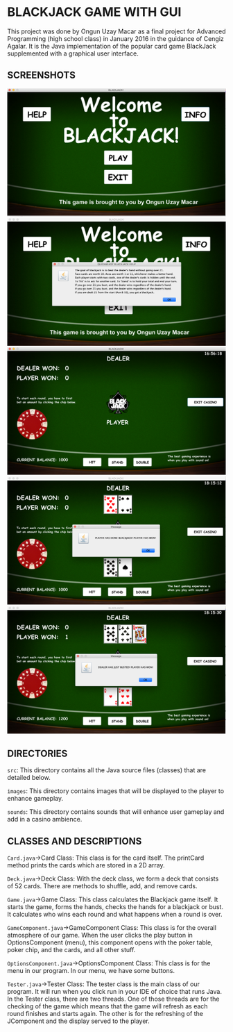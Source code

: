 # BLACKJACK GAME WITH GUI

This project was done by Ongun Uzay Macar as a final project for Advanced Programming (high school class) 
in January 2016 in the guidance of Cengiz Agalar. It is the Java implementation of the popular card game 
BlackJack supplemented with a graphical user interface.

## SCREENSHOTS
![Screenshot](screenshots/mainpage.png)
![Screenshot](screenshots/gamedescription.png)
![Screenshot](screenshots/uninitializedgame.png)
![Screenshot](screenshots/gameexample1.png)
![Screenshot](screenshots/gameexample2.png)

## DIRECTORIES
```src```: This directory contains all the Java source files (classes) that are detailed below.  

```images```: This directory contains images that will be displayed to the player to enhance gameplay.

```sounds```: This directory contains sounds that will enhance user gameplay and add in a casino ambience.

## CLASSES AND DESCRIPTIONS
```Card.java```->Card Class: This class is for the card itself. The printCard method prints the cards which are stored in a 2D
array.

```Deck.java```->Deck Class: With the deck class, we form a deck that consists of 52 cards. There are methods to shuffle, add,
and remove cards.

```Game.java```->Game Class: This class calculates the Blackjack game itself. It starts the game, forms the hands, checks the
hands for a blackjack or bust. It calculates who wins each round and what happens when a round is over.

```GameComponent.java```->GameComponent Class: This class is for the overall atmosphere of our game. When the user clicks the
play button in OptionsComponent (menu), this component opens with the poker table, poker chip, and the cards, and all other stuff.

```OptionsComponent.java```->OptionsComponent Class: This class is for the menu in our program. In our menu, we have some
buttons.

```Tester.java```->Tester Class: The tester class is the main class of our program. It will run when you click run in your IDE
of choice that runs Java. In the Tester class, there are two threads. One of those threads are for the checking of the game
which means that the game will refresh as each round finishes and starts again. The other is for the
refreshing of the JComponent and the display served to the player.
